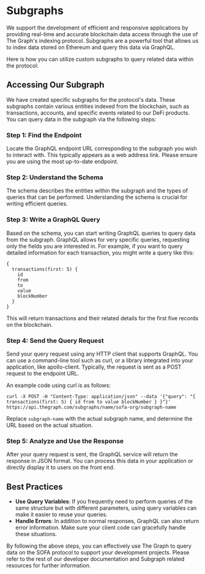 # Subgraphs

We support the development of efficient and responsive applications by providing real-time and accurate blockchain data access through the use of The Graph's indexing protocol.  Subgraphs are a powerful tool that allows us to index data stored on Ethereum and query this data via GraphQL.

Here is how you can utilize custom subgraphs to query related data within the protocol:

## Accessing Our Subgraph

We have created specific subgraphs for the protocol's data. These subgraphs contain various entities indexed from the blockchain, such as transactions, accounts, and specific events related to our DeFi products.  You can query data in the subgraph via the following steps:

### Step 1: Find the Endpoint

Locate the GraphQL endpoint URL corresponding to the subgraph you wish to interact with.  This typically appears as a web address link.  Please ensure you are using the most up-to-date endpoint.

### Step 2: Understand the Schema

The schema describes the entities within the subgraph and the types of queries that can be performed. Understanding the schema is crucial for writing efficient queries.

### Step 3: Write a GraphQL Query

Based on the schema, you can start writing GraphQL queries to query data from the subgraph. GraphQL allows for very specific queries, requesting only the fields you are interested in.  For example, if you want to query detailed information for each transaction, you might write a query like this:

```
{
  transactions(first: 5) {
    id
    from
    to
    value
    blockNumber
  }
}
```

This will return transactions and their related details for the first five records on the blockchain.

### Step 4: Send the Query Request

Send your query request using any HTTP client that supports GraphQL. You can use a command-line tool such as curl, or a library integrated into your application, like apollo-client.  Typically, the request is sent as a POST request to the endpoint URL.

An example code using curl is as follows:

```
curl -X POST -H "Content-Type: application/json" --data '{"query": "{ transactions(first: 5) { id from to value blockNumber } }"}' https://api.thegraph.com/subgraphs/name/sofa-org/subgraph-name
```

Replace `subgraph-name` with the actual subgraph name, and determine the URL based on the actual situation.

### Step 5: Analyze and Use the Response

After your query request is sent, the GraphQL service will return the response in JSON format. You can process this data in your application or directly display it to users on the front end.

## Best Practices

- **Use Query Variables**:  If you frequently need to perform queries of the same structure but with different parameters, using query variables can make it easier to reuse your queries.
- **Handle Errors**:  In addition to normal responses, GraphQL can also return error information. Make sure your client code can gracefully handle these situations.

By following the above steps, you can effectively use The Graph to query data on the SOFA protocol to support your development projects.   Please refer to the rest of our developer documentation and Subgraph related resources for further information.

